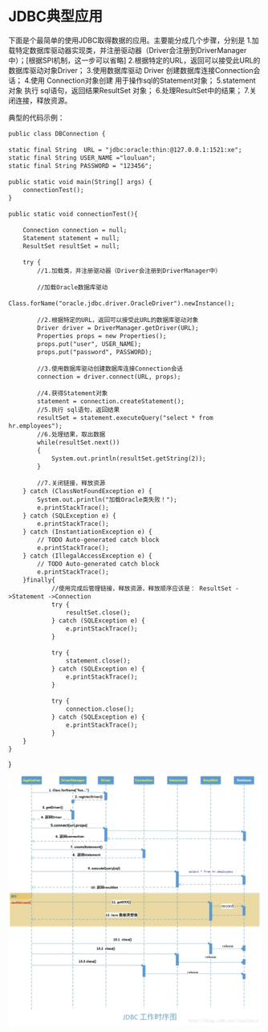 # JDBC典型应用
下面是个最简单的使用JDBC取得数据的应用。主要能分成几个步骤，分别是
1.加载特定数据库驱动器实现类，并注册驱动器（Driver会注册到DriverManager中）；[根据SPI机制，这一步可以省略]
2.根据特定的URL，返回可以接受此URL的数据库驱动对象Driver；
3.使用数据库驱动 Driver 创建数据库连接Connection会话；
4.使用 Connection对象创建 用于操作sql的Statement对象；
5.statement对象 执行 sql语句，返回结果ResultSet 对象；
6.处理ResultSet中的结果；
7.关闭连接，释放资源。


典型的代码示例：

    public class DBConnection {
 
	static final String  URL = "jdbc:oracle:thin:@127.0.0.1:1521:xe";
	static final String USER_NAME ="louluan";
	static final String PASSWORD = "123456";
	
	public static void main(String[] args) {
		connectionTest();
	}
	
	public static void connectionTest(){
		
		Connection connection = null;
		Statement statement = null;
		ResultSet resultSet = null;
		
		try {
			//1.加载类，并注册驱动器（Driver会注册到DriverManager中）
			
			//加载Oracle数据库驱动
			Class.forName("oracle.jdbc.driver.OracleDriver").newInstance();
			
			//2.根据特定的URL，返回可以接受此URL的数据库驱动对象
			Driver driver = DriverManager.getDriver(URL);
			Properties props = new Properties();
			props.put("user", USER_NAME);
			props.put("password", PASSWORD);
			
			//3.使用数据库驱动创建数据库连接Connection会话
			connection = driver.connect(URL, props);
			
			//4.获得Statement对象
			statement = connection.createStatement();
			//5.执行 sql语句，返回结果
			resultSet = statement.executeQuery("select * from hr.employees");
			//6.处理结果，取出数据
			while(resultSet.next())
			{
				System.out.println(resultSet.getString(2));
			}
			
			//7.关闭链接，释放资源
		} catch (ClassNotFoundException e) {
			System.out.println("加载Oracle类失败！");
			e.printStackTrace();
		} catch (SQLException e) {
			e.printStackTrace();
		} catch (InstantiationException e) {
			// TODO Auto-generated catch block
			e.printStackTrace();
		} catch (IllegalAccessException e) {
			// TODO Auto-generated catch block
			e.printStackTrace();
		}finally{
			    //使用完成后管理链接，释放资源，释放顺序应该是： ResultSet ->Statement ->Connection
				try {
					resultSet.close();
				} catch (SQLException e) {
					e.printStackTrace();
				}
				
				try {
					statement.close();
				} catch (SQLException e) {
					e.printStackTrace();
				}
				
				try {
					connection.close();
				} catch (SQLException e) {
					e.printStackTrace();
				}
		}
	}
}


<div align="center"> <img src="../../pics/jdbc典型应用时序图.jpg"/> </div><br>